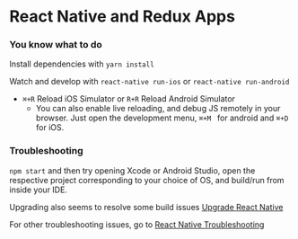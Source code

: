 # React Native and Redux Apps

### You know what to do

Install dependencies with `yarn install`

Watch and develop with `react-native run-ios` or `react-native run-android`

- `⌘+R` Reload iOS Simulator or `R+R` Reload Android Simulator 
  - You can also enable live reloading, and debug JS remotely in your browser. Just open the development menu, `⌘+M ` for android and `⌘+D` for iOS.

### Troubleshooting

`npm start` and then try opening Xcode or Android Studio, open the respective project corresponding to your choice of OS, and build/run from inside your IDE.

Upgrading also seems to resolve some build issues [Upgrade React Native](https://facebook.github.io/react-native/docs/upgrading.html)

For other troubleshooting issues, go to [React Native Troubleshooting](https://facebook.github.io/react-native/docs/troubleshooting.html)


